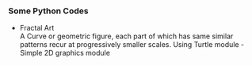 ### Some Python Codes
-   Fractal Art <br/>
    A Curve or geometric figure, each part of which has same similar patterns recur at progressively smaller scales.
    Using Turtle module - Simple 2D graphics module
